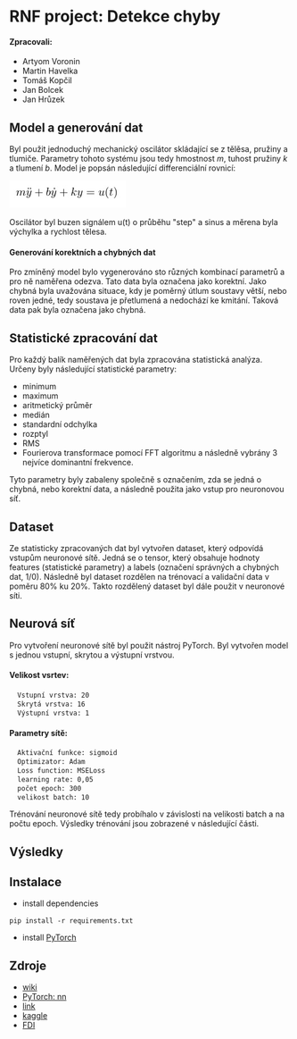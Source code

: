 # RNF project: Detekce chyby

#### Zpracovali: 
- Artyom Voronin
- Martin Havelka
- Tomáš Kopčil
- Jan Bolcek
- Jan Hrůzek

## Model a generování dat
Byl použit jednoduchý mechanický oscilátor skládající se z tělěsa, pružiny a tlumiče. Parametry tohoto systému jsou tedy hmostnost *m*, tuhost pružiny *k* a tlumení *b*. Model je popsán následující differenciální rovnicí:

![](readme_img/model_eq.png)

Oscilátor byl buzen signálem u(t) o průběhu "step" a sinus a měrena byla výchylka a rychlost tělesa.

#### Generování korektních a chybných dat
Pro zmíněný model bylo vygenerováno sto různých kombinací parametrů a pro ně naměřena odezva. Tato data byla označena jako korektní.
Jako chybná byla uvažována situace, kdy je poměrný útlum soustavy větší, nebo roven jedné, tedy soustava je přetlumená a nedochází ke kmitání. Taková data pak byla označena jako chybná.

## Statistické zpracování dat
Pro každý balík naměřených dat byla zpracována statistická analýza. Určeny byly následující statistické parametry:
- minimum
- maximum
- aritmetický průměr
- medián
- standardní odchylka
- rozptyl
- RMS
- Fourierova transformace pomocí FFT algoritmu a následně vybrány 3 nejvíce dominantní frekvence.

Tyto parametry byly zabaleny společně s označením, zda se jedná o chybná, nebo korektní data, a následně použita jako vstup pro neuronovou síť.

## Dataset
Ze statisticky zpracovaných dat byl vytvořen dataset, který odpovídá vstupům neuronové sítě. Jedná se o tensor, který obsahuje hodnoty features (statistické parametry) a labels (označení správných a chybných dat, 1/0). Následně byl dataset rozdělen na trénovací a validační data v poměru 80% ku 20%. Takto rozdělený dataset byl dále použit v neuronové síti.

## Neurová síť
Pro vytvoření neuronové sítě byl použit nástroj PyTorch. Byl vytvořen model s jednou vstupní, skrytou a výstupní vrstvou.  

  #### Velikost vsrtev:
      Vstupní vrstva: 20
      Skrytá vrstva: 16
      Výstupní vrstva: 1

  #### Parametry sítě:
      Aktivační funkce: sigmoid
      Optimizator: Adam 
      Loss function: MSELoss 
      learning rate: 0,05 
      počet epoch: 300 
      velikost batch: 10

Trénování neuronové sítě tedy probíhalo v závislosti na velikosti batch a na počtu epoch. Výsledky trénování jsou zobrazené v následující části. 

## Výsledky


## Instalace 
- install dependencies
```shell
pip install -r requirements.txt
```
- install [PyTorch](https://pytorch.org/get-started/locally/)

## Zdroje
- [wiki](https://en.wikipedia.org/wiki/Fault_detection_and_isolation)
- [PyTorch: nn](https://pytorch.org/tutorials/beginner/pytorch_with_examples.html#pytorch-nn)
- [link](https://www.sciencedirect.com/science/article/pii/S1876610218304831)
- [kaggle](https://www.kaggle.com/c/vsb-power-line-fault-detection/notebooks)
- [FDI](https://www.researchgate.net/publication/221412815_Fault_detection_methods_A_literature_survey/)
